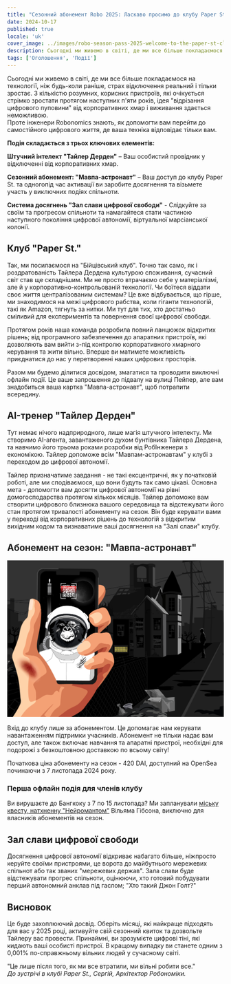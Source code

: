 ```yaml
---
title: "Сезонний абонемент Robo 2025: Ласкаво просимо до клубу Paper St."
date: 2024-10-17
published: true
locale: 'uk'
cover_image: ../images/robo-season-pass-2025-welcome-to-the-paper-st-club/cover.png
description: Сьогодні ми живемо в світі, де ми все більше покладаємося на технології, ніж будь-коли раніше, страх відключення реальний і тільки зростає. З кількістю розумних, корисних пристроїв, які очікується стрімко зростати протягом наступних п'яти років, ідея "відрізання цифрового пуповини" від корпоративних хмар і виживання здається неможливою.
tags: ['Оголошення', 'Події']
---
```


Сьогодні ми живемо в світі, де ми все більше покладаємося на технології, ніж будь-коли раніше, страх відключення реальний і тільки зростає. З кількістю розумних, корисних пристроїв, які очікується стрімко зростати протягом наступних п'яти років, ідея "відрізання цифрового пуповини" від корпоративних хмар і виживання здається неможливою.   
Проте інженери Robonomics знають, як допомогти вам перейти до самостійного цифрового життя, де ваша техніка відповідає тільки вам.

**Подія складається з трьох ключових елементів:**

**Штучний інтелект "Тайлер Дерден"** – Ваш особистий провідник у відключенні від корпоративних хмар.

**Сезонний абонемент: "Мавпа-астронавт"** – Ваш доступ до клубу Paper St. та одногопід час активації ви заробите досягнення та візьмете участь у виключних подіях спільноти.

**Система досягнень "Зал слави цифрової свободи"** - Слідкуйте за своїм та прогресом спільноти та намагайтеся стати частиною наступного покоління цифрової автономії, віртуальної марсіанської колонії.

## Клуб "Paper St."   
Так, ми посилаємося на "Бійцівський клуб". Точно так само, як і роздратованість Тайлера Дердена культурою споживання, сучасний світ став ще складнішим. Ми не просто втрачаємо себе у матеріалізмі, але й у корпоративно-контрольованій технології. Чи боїтеся віддати своє життя централізованим системам? Це вже відбувається, що гірше, ми знаходимося на межі цифрового рабства, коли гіганти технологій, такі як Amazon, тягнуть за нитки. Ми тут для тих, хто достатньо сміливий для експериментів та повернення своєї цифрової свободи.

Протягом років наша команда розробила повний ланцюжок відкритих рішень; від програмного забезпечення до апаратних пристроїв, які дозволяють вам вийти з-під контролю корпоративного хмарного керування та жити вільно. Вперше ви матимете можливість приєднатися до нас у перетворенні наших цифрових просторів.

Разом ми будемо ділитися досвідом, змагатися та проводити виключні офлайн події. Це ваше запрошення до підвалу на вулиці Пейпер, але вам знадобиться ваша картка "Мавпа-астронавт", щоб потрапити всередину.

## AI-тренер "Тайлер Дерден"   
Тут немає нічого надприродного, лише магія штучного інтелекту. Ми створимо AI-агента, завантаженого духом бунтівника Тайлера Дердена, та навчимо його трьома роками розробки від РобІнженери з економікою. Тайлер допоможе всім "Мавпам-астронавтам" у клубі з переходом до цифрової автономії.

Тайлер призначатиме завдання - не такі ексцентричні, як у початковій роботі, але ми сподіваємося, що вони будуть так само цікаві. Основна мета - допомогти вам досягти цифрової автономії на рівні домогосподарства протягом кількох місяців. Тайлер допоможе вам створити цифрового близнюка вашого середовища та відстежувати його стан протягом тривалості абонементу на сезон. Він буде керувати вами у переході від корпоративних рішень до технологій з відкритим вихідним кодом та визнаватиме ваші досягнення на "Залі слави" клубу.

## Абонемент на сезон: "Мавпа-астронавт"

![Card-2.png](../images/robo-season-pass-2025-welcome-to-the-paper-st-club/card-2.png)

Вхід до клубу лише за абонементом. Це допомагає нам керувати навантаженням підтримки учасників. Абонемент не тільки надає вам доступ, але також включає навчання та апаратні пристрої, необхідні для подорожі з безкоштовною доставкою по всьому світу!

Початкова ціна абонементу на сезон - 420 DAI, доступний на OpenSea починаючи з 7 листопада 2024 року.

### Перша офлайн подія для членів клубу
Ви вирушаєте до Бангкоку з 7 по 15 листопада? Ми запланували [міську квесту, натхненну "Нейромантом"](https://x.com/AIRA_Robonomics/status/1844293067009929439) Вільяма Гібсона, виключно для власників абонементів на сезон.

## Зал слави цифрової свободи
Досягнення цифрової автономії відкриває набагато більше, ніжпросто керуйте своїми пристроями, це ворота до майбутнього мережевих спільнот або так званих "мережевих держав". Зала слави буде відстежувати прогрес спільноти, оцінюючи, хто готовий побудувати перший автономний анклав під гаслом; "Хто такий Джон Голт?"

## Висновок  
Це буде захоплюючий досвід. Оберіть місяці, які найкраще підходять для вас у 2025 році, активуйте свій сезонний квиток та дозвольте Тайлеру вас провести. Принаймні, ви зрозумієте цифрові тіні, які кидають ваші особисті пристрої. В кращому випадку ви станете одним з 0,001% по-справжньому вільних людей у сучасному світі.

"Це лише після того, як ми все втратили, ми вільні робити все."  
*До зустрічі в клубі Paper St.,
Сергій, Архітектор Робономіки.*